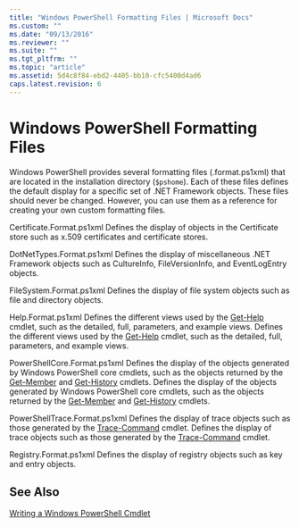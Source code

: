 ```yaml
---
title: "Windows PowerShell Formatting Files | Microsoft Docs"
ms.custom: ""
ms.date: "09/13/2016"
ms.reviewer: ""
ms.suite: ""
ms.tgt_pltfrm: ""
ms.topic: "article"
ms.assetid: 5d4c8f84-ebd2-4405-bb10-cfc5400d4ad6
caps.latest.revision: 6
---
```

# Windows PowerShell Formatting Files

Windows PowerShell provides several formatting files (.format.ps1xml) that are located in the installation directory (`$pshome`). Each of these files defines the default display for a specific set of .NET Framework objects. These files should never be changed. However, you can use them as a reference for creating your own custom formatting files.

Certificate.Format.ps1xml
Defines the display of objects in the Certificate store such as x.509 certificates and certificate stores.

DotNetTypes.Format.ps1xml
Defines the display of miscellaneous .NET Framework objects such as CultureInfo, FileVersionInfo, and EventLogEntry objects.

FileSystem.Format.ps1xml
Defines the display of file system objects such as file and directory objects.

Help.Format.ps1xml
Defines the different views used by the [Get-Help](/powershell/module/Microsoft.PowerShell.Core/Get-Help) cmdlet, such as the detailed, full, parameters, and example views.
Defines the different views used by the [Get-Help](/powershell/module/Microsoft.PowerShell.Core/Get-Help) cmdlet, such as the detailed, full, parameters, and example views.

PowerShellCore.Format.ps1xml
Defines the display of the objects generated by Windows PowerShell core cmdlets, such as the objects returned by the [Get-Member](/powershell/module/Microsoft.PowerShell.Utility/Get-Member) and [Get-History](/powershell/module/Microsoft.PowerShell.Core/Get-History) cmdlets.
Defines the display of the objects generated by Windows PowerShell core cmdlets, such as the objects returned by the [Get-Member](/powershell/module/Microsoft.PowerShell.Utility/Get-Member) and [Get-History](/powershell/module/Microsoft.PowerShell.Core/Get-History) cmdlets.

PowerShellTrace.Format.ps1xml
Defines the display of trace objects such as those generated by the [Trace-Command](/powershell/module/Microsoft.PowerShell.Utility/Trace-Command) cmdlet.
Defines the display of trace objects such as those generated by the [Trace-Command](/powershell/module/Microsoft.PowerShell.Utility/Trace-Command) cmdlet.

Registry.Format.ps1xml
Defines the display of registry objects such as key and entry objects.

## See Also

[Writing a Windows PowerShell Cmdlet](../cmdlet/writing-a-windows-powershell-cmdlet.md)
